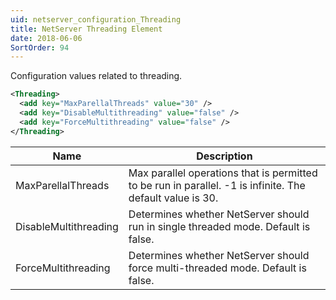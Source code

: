 ```yaml
---
uid: netserver_configuration_Threading
title: NetServer Threading Element
date: 2018-06-06
SortOrder: 94
---
```

Configuration values related to threading.

```xml
<Threading>
  <add key="MaxParellalThreads" value="30" />
  <add key="DisableMultithreading" value="false" />
  <add key="ForceMultithreading" value="false" />
</Threading>
```

|Name|Description|
|------------|-|
|MaxParellalThreads|Max parallel operations that is permitted to be run in parallel.  -1 is infinite. The default value is 30.|
|DisableMultithreading|Determines whether NetServer should run in single threaded mode. Default is false.|
|ForceMultithreading|Determines whether NetServer should force multi-threaded mode. Default is false.|
